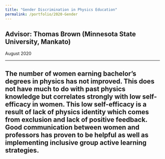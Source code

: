 ```yaml
---
title: "Gender Discrimination in Physics Education"
permalink: /portfolio/2020-Gender
---
```



Advisor: Thomas Brown (Minnesota State University, Mankato)
---
August 2020

---
The number of women earning bachelor’s degrees in physics has not improved. This does not have much to do with past physics knowledge but correlates strongly with low self-efficacy in women. This low self-efficacy is a result of lack of physics identity which comes from exclusion and lack of positive feedback. Good communication between women and professors has proven to be helpful as well as implementing inclusive group active learning strategies. 
---